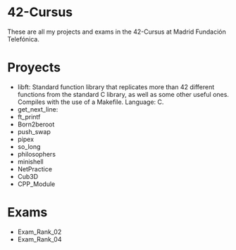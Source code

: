 # 42-Cursus
These are all my projects and exams in the 42-Cursus at Madrid Fundación Telefónica.

# Proyects

- libft: Standard function library that replicates more than 42 different functions from the standard C library, as well as some other useful ones. Compiles with the use of a Makefile. Language: C.
- get_next_line: 
- ft_printf
- Born2beroot
- push_swap
- pipex
- so_long
- philosophers
- minishell
- NetPractice
- Cub3D
- CPP_Module

# Exams

- Exam_Rank_02
- Exam_Rank_04
